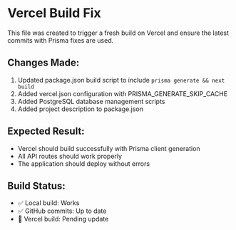 # Vercel Build Fix

This file was created to trigger a fresh build on Vercel and ensure the latest commits with Prisma fixes are used.

## Changes Made:
1. Updated package.json build script to include `prisma generate && next build`
2. Added vercel.json configuration with PRISMA_GENERATE_SKIP_CACHE
3. Added PostgreSQL database management scripts
4. Added project description to package.json

## Expected Result:
- Vercel should build successfully with Prisma client generation
- All API routes should work properly
- The application should deploy without errors

## Build Status:
- ✅ Local build: Works
- ✅ GitHub commits: Up to date
- 🔄 Vercel build: Pending update